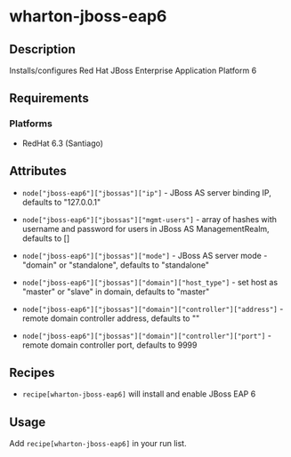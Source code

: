 # wharton-jboss-eap6

## Description

Installs/configures Red Hat JBoss Enterprise Application Platform 6

## Requirements

### Platforms

* RedHat 6.3 (Santiago)

## Attributes

* `node["jboss-eap6"]["jbossas"]["ip"]` - JBoss AS server binding IP, defaults
  to "127.0.0.1"
* `node["jboss-eap6"]["jbossas"]["mgmt-users"]` - array of hashes with username 
  and password for users in JBoss AS ManagementRealm, defaults to []
* `node["jboss-eap6"]["jbossas"]["mode"]` - JBoss AS server mode - "domain" or
  "standalone", defaults to "standalone"

* `node["jboss-eap6"]["jbossas"]["domain"]["host_type"]` - set host as "master"
  or "slave" in domain, defaults to "master"
* `node["jboss-eap6"]["jbossas"]["domain"]["controller"]["address"]` - remote
  domain controller address, defaults to ""
* `node["jboss-eap6"]["jbossas"]["domain"]["controller"]["port"]` - remote
  domain controller port, defaults to 9999

## Recipes

* `recipe[wharton-jboss-eap6]` will install and enable JBoss EAP 6

## Usage

Add `recipe[wharton-jboss-eap6]` in your run list.

